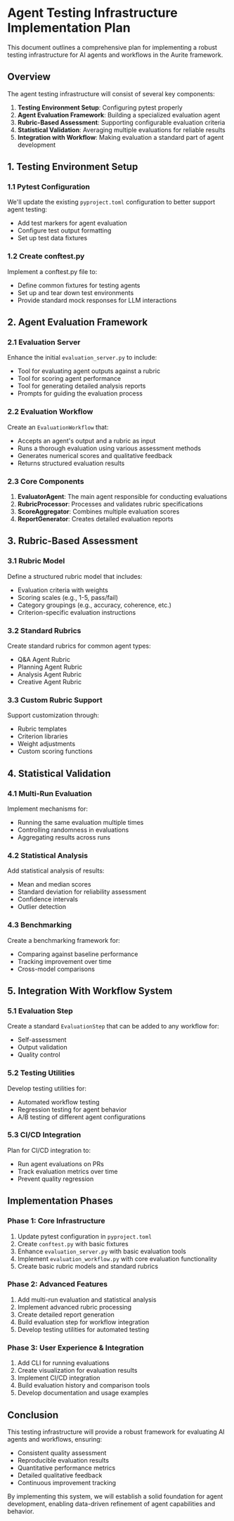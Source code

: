 # Agent Testing Infrastructure Implementation Plan

This document outlines a comprehensive plan for implementing a robust testing infrastructure for AI agents and workflows in the Aurite framework.

## Overview

The agent testing infrastructure will consist of several key components:

1. **Testing Environment Setup**: Configuring pytest properly
2. **Agent Evaluation Framework**: Building a specialized evaluation agent
3. **Rubric-Based Assessment**: Supporting configurable evaluation criteria
4. **Statistical Validation**: Averaging multiple evaluations for reliable results
5. **Integration with Workflow**: Making evaluation a standard part of agent development

## 1. Testing Environment Setup

### 1.1 Pytest Configuration

We'll update the existing `pyproject.toml` configuration to better support agent testing:

- Add test markers for agent evaluation
- Configure test output formatting 
- Set up test data fixtures

### 1.2 Create conftest.py

Implement a conftest.py file to:

- Define common fixtures for testing agents
- Set up and tear down test environments
- Provide standard mock responses for LLM interactions

## 2. Agent Evaluation Framework

### 2.1 Evaluation Server

Enhance the initial `evaluation_server.py` to include:

- Tool for evaluating agent outputs against a rubric
- Tool for scoring agent performance
- Tool for generating detailed analysis reports
- Prompts for guiding the evaluation process

### 2.2 Evaluation Workflow

Create an `EvaluationWorkflow` that:

- Accepts an agent's output and a rubric as input
- Runs a thorough evaluation using various assessment methods
- Generates numerical scores and qualitative feedback
- Returns structured evaluation results

### 2.3 Core Components

1. **EvaluatorAgent**: The main agent responsible for conducting evaluations
2. **RubricProcessor**: Processes and validates rubric specifications
3. **ScoreAggregator**: Combines multiple evaluation scores
4. **ReportGenerator**: Creates detailed evaluation reports

## 3. Rubric-Based Assessment

### 3.1 Rubric Model

Define a structured rubric model that includes:

- Evaluation criteria with weights
- Scoring scales (e.g., 1-5, pass/fail)
- Category groupings (e.g., accuracy, coherence, etc.)
- Criterion-specific evaluation instructions

### 3.2 Standard Rubrics

Create standard rubrics for common agent types:

- Q&A Agent Rubric
- Planning Agent Rubric
- Analysis Agent Rubric
- Creative Agent Rubric

### 3.3 Custom Rubric Support

Support customization through:

- Rubric templates
- Criterion libraries
- Weight adjustments
- Custom scoring functions

## 4. Statistical Validation

### 4.1 Multi-Run Evaluation

Implement mechanisms for:

- Running the same evaluation multiple times
- Controlling randomness in evaluations
- Aggregating results across runs

### 4.2 Statistical Analysis

Add statistical analysis of results:

- Mean and median scores
- Standard deviation for reliability assessment
- Confidence intervals
- Outlier detection

### 4.3 Benchmarking

Create a benchmarking framework for:

- Comparing against baseline performance
- Tracking improvement over time
- Cross-model comparisons

## 5. Integration With Workflow System

### 5.1 Evaluation Step

Create a standard `EvaluationStep` that can be added to any workflow for:

- Self-assessment
- Output validation
- Quality control

### 5.2 Testing Utilities

Develop testing utilities for:

- Automated workflow testing
- Regression testing for agent behavior
- A/B testing of different agent configurations

### 5.3 CI/CD Integration

Plan for CI/CD integration to:

- Run agent evaluations on PRs
- Track evaluation metrics over time
- Prevent quality regression

## Implementation Phases

### Phase 1: Core Infrastructure

1. Update pytest configuration in `pyproject.toml`
2. Create `conftest.py` with basic fixtures
3. Enhance `evaluation_server.py` with basic evaluation tools
4. Implement `evaluation_workflow.py` with core evaluation functionality
5. Create basic rubric models and standard rubrics

### Phase 2: Advanced Features

1. Add multi-run evaluation and statistical analysis
2. Implement advanced rubric processing
3. Create detailed report generation
4. Build evaluation step for workflow integration
5. Develop testing utilities for automated testing

### Phase 3: User Experience & Integration

1. Add CLI for running evaluations
2. Create visualization for evaluation results
3. Implement CI/CD integration
4. Build evaluation history and comparison tools
5. Develop documentation and usage examples

## Conclusion

This testing infrastructure will provide a robust framework for evaluating AI agents and workflows, ensuring:

- Consistent quality assessment
- Reproducible evaluation results
- Quantitative performance metrics
- Detailed qualitative feedback
- Continuous improvement tracking

By implementing this system, we will establish a solid foundation for agent development, enabling data-driven refinement of agent capabilities and behavior.